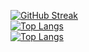 [![GitHub Streak](https://github-readme-streak-stats.herokuapp.com/?user=XC0D3-X&theme=dark)](https://git.io/streak-stats)
<br>
[![Top Langs](https://github-readme-stats.vercel.app/api/top-langs/?username=XC0D3-X&layout=compact&theme=dark)](https://github.com/anuraghazra/github-readme-stats)
<br>
[![Top Langs](https://github-readme-stats.vercel.app/api/top-langs/?username=XC0D3-X&langs_count=8)](https://github.com/anuraghazra/github-readme-stats)
